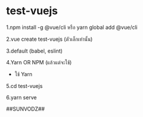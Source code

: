 # test-vuejs

1.npm install -g @vue/cli  หรือ yarn global add @vue/cli

2.vue create test-vuejs (ตัวเล็กเท่านั้น)

3.default (babel, eslint)

4.Yarn OR NPM (แล้วแต่จะใช้)
- ใช้  Yarn

5.cd test-vuejs 

6.yarn serve

##SUNVODZ##
